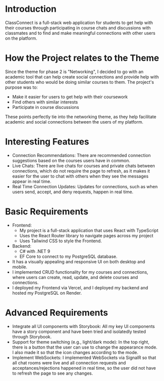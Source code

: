 # Introduction
ClassConnect is a full-stack web application for students to get help with their courses through participating in course chats and discussions with classmates and to find and make meaningful connections with other users on the platform.

# How the Project relates to the Theme
Since the theme for phase 2 is "Networking", I decided to go with an academic tool that can help create social connections and provide help with other students who would be doing similar courses to them. 
The project's purpose was to:
- Make it easier for users to get help with their coursework
- Find others with similar interests
- Participate in course discussions

These points perfectly tie into the networking theme, as they help facilitate academic and social connections between the users of my platform.

# Interesting Features
- Connection Recommendations: There are recommended connection suggestions based on the courses users have in common.
- Live Chats: There are live chats for courses and private chats between connections, which do not require the page to refresh, as it makes it easier for the user to chat with others when they see the messages appear in real time.
- Real Time Connection Updates: Updates for connections, such as when users send, accept, and deny requests, happen in real time.

# Basic Requirements
- Frontend: 
    - My project is a full-stack application that uses React with TypeScript 
    - Uses the React Router library to navigate pages across my project
    - Uses Tailwind CSS to style the Frontend.
- Backend:  
    - C# with .NET 9 
    - EF Core to connect to my PostgreSQL database. 
- It has a visually appealing and responsive UI on both desktop and mobile. 
- I implemented CRUD functionality for my courses and connections, where users can create, read, update, and delete courses and connections.
- I deployed my Frontend via Vercel, and I deployed my backend and hosted my PostgreSQL on Render.

# Advanced Requirements
- Integrate all UI components with Storybook: All my key UI components have a story component and have been tried and isolatedly tested through Storybook.
- Support for theme switching (e.g., light/dark mode): In the top right, there is a button that the user can use to change the appearance mode. I also made it so that the icon changes according to the mode.
- Implement WebSockets: I implemented WebSockets via SignalR so that all chat rooms were live and all connection requests and acceptances/rejections happened in real time, so the user did not have to refresh the page to see any changes.

